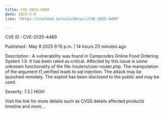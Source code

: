 ```yaml
---
title: CVE-2025-4489
date: 2025-5-9
lien: "https://cvefeed.io/vuln/detail/CVE-2025-4489"

---
```


CVE ID : CVE-2025-4489

Published :  May 9
2025
9:15 p.m. | 14 hours
23 minutes ago

Description : A vulnerability was found in Campcodes Online Food Ordering System 1.0. It has been rated as critical. Affected by this issue is some unknown functionality of the file /routers/user-router.php. The manipulation of the argument t1_verified leads to sql injection. The attack may be launched remotely. The exploit has been disclosed to the public and may be used.

Severity: 7.3 | HIGH

Visit the link for more details
such as CVSS details
affected products
timeline
and more...
